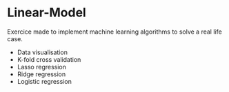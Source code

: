# Linear-Model

Exercice made to implement machine learning algorithms to solve a real life case.
- Data visualisation
- K-fold cross validation
- Lasso regression
- Ridge regression
- Logistic regression
